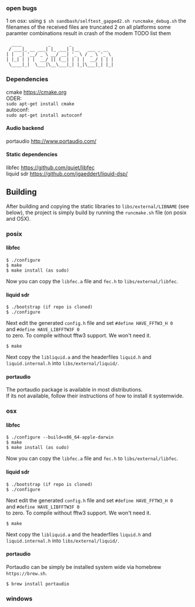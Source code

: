 ### open bugs
1  on osx: using 
        `$ sh sandbash/selftest_gapped2.sh runcmake_debug.sh` 
        the filenames of the received files are truncated
2 on all platforms
    some paramter combinations result in crash of the modem
    TODO list them
    
```
  ____          _       _                
 / ___|_ __ ___| |_ ___| |__   ___ _ __  
| |  _| '__/ _ \ __/ __| '_ \ / _ \ '_ \ 
| |_| | | |  __/ || (__| | | |  __/ | | |
 \____|_|  \___|\__\___|_| |_|\___|_| |_|
```
### Dependencies
cmake           https://cmake.org  
ODER:  
```sudo apt-get install cmake```  
autoconf:  
```sudo apt-get install autoconf```
#### Audio backend
portaudio       http://www.portaudio.com/
#### Static dependencies
libfec          https://github.com/quiet/libfec  
liquid sdr      https://github.com/jgaeddert/liquid-dsp/  

## Building
After building and copying the static libraries to `libs/external/LIBNAME` (see below), 
the project is simply build by running the `runcmake.sh` file (on posix and OSX).

### posix
#### libfec
```
$ ./configure  
$ make
$ make install (as sudo)
```
Now you can copy the `libfec.a` file and `fec.h` to `libs/external/libfec`.
#### liquid sdr
```
$ ./bootstrap (if repo is cloned)
$ ./configure
```
Next edit the generated `config.h` file and set 
`#define HAVE_FFTW3_H 0`  
and 
`#define HAVE_LIBFFTW3F 0`  
to zero. To compile without fftw3 support. We won't need it.  
```
$ make 
```
Next copy the `libliquid.a` and the headerfiles `liquid.h` and `liquid.internal.h` into `libs/external/liquid/`.  
#### portaudio
The portaudio package is available in most distributions.  
If its not available, follow their instructions of how to install it systemwide. 

### osx
#### libfec
```
$ ./configure --build=x86_64-apple-darwin
$ make
$ make install (as sudo)
```
Now you can copy the `libfec.a` file and `fec.h` to `libs/external/libfec`.
#### liquid sdr
```
$ ./bootstrap (if repo is cloned)
$ ./configure
```
Next edit the generated `config.h` file and set 
`#define HAVE_FFTW3_H 0`  
and 
`#define HAVE_LIBFFTW3F 0`  
to zero. To compile without fftw3 support. We won't need it.  
```
$ make 
```
Next copy the `libliquid.a` and the headerfiles `liquid.h` and `liquid.internal.h` into `libs/external/liquid/`.  
#### portaudio
Portaudio can be simply be installed system wide via homebrew `https://brew.sh`.  
```
$ brew install portaudio
```

### windows
